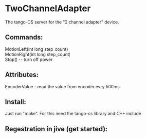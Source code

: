 # TwoChannelAdapter

The tango-CS server for the "2 channel adapter" device.

Commands:
-----------------------------------
MotionLeft(int long step_count) <br>
MotionRight(int long step_count) <br>
Stop()      -- turn off power <br>

Attributes:
-----------------------------------
EncoderValue - read the value from encoder evry 500ms 

Install:
-----------------------------------
Just run "make". For this need the tango-cs library and C++ include

Regestration in jive (get started):
-----------------------------------
